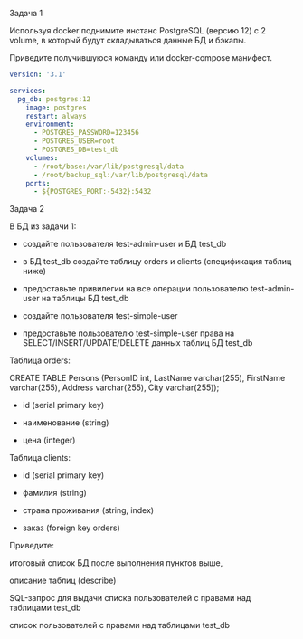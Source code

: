 Задача 1

Используя docker поднимите инстанс PostgreSQL (версию 12) c 2 volume, в который будут складываться данные БД и бэкапы.

Приведите получившуюся команду или docker-compose манифест.


```yaml
version: '3.1'

services:
  pg_db: postgres:12
    image: postgres
    restart: always
    environment:
      - POSTGRES_PASSWORD=123456
      - POSTGRES_USER=root
      - POSTGRES_DB=test_db
    volumes:
      - /root/base:/var/lib/postgresql/data
      - /root/backup_sql:/var/lib/postgresql/data
    ports:
      - ${POSTGRES_PORT:-5432}:5432
```


 Задача 2

В БД из задачи 1:

- создайте пользователя test-admin-user и БД test_db

- в БД test_db создайте таблицу orders и clients (спeцификация таблиц ниже)

- предоставьте привилегии на все операции пользователю test-admin-user на таблицы БД test_db

- создайте пользователя test-simple-user

- предоставьте пользователю test-simple-user права на SELECT/INSERT/UPDATE/DELETE данных таблиц БД test_db

Таблица orders:

CREATE TABLE Persons (PersonID int, LastName varchar(255), FirstName varchar(255), Address varchar(255), City varchar(255));

- id (serial primary key)

- наименование (string)

- цена (integer)

Таблица clients:

- id (serial primary key)

- фамилия (string)

- страна проживания (string, index)

- заказ (foreign key orders)

Приведите:

итоговый список БД после выполнения пунктов выше,

описание таблиц (describe)

SQL-запрос для выдачи списка пользователей с правами над таблицами test_db

список пользователей с правами над таблицами test_db     